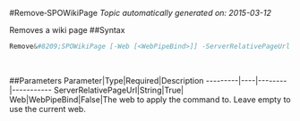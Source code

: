 #Remove&#8209;SPOWikiPage
*Topic automatically generated on: 2015-03-12*

Removes a wiki page
##Syntax
```powershell
Remove&#8209;SPOWikiPage [-Web [<WebPipeBind>]] -ServerRelativePageUrl [<String>]
```
&nbsp;

##Parameters
Parameter|Type|Required|Description
---------|----|--------|-----------
ServerRelativePageUrl|String|True|
Web|WebPipeBind|False|The web to apply the command to. Leave empty to use the current web.
